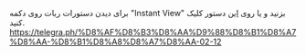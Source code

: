 برای دیدن دستورات ربات روی دکمه "Instant View" بزنید و یا روی [این](http://t.me/fossobserverbot?start=help) دستور کلیک کنید.
https://telegra.ph/%D8%AF%D8%B3%D8%AA%D9%88%D8%B1%D8%A7%D8%AA-%D8%B1%D8%A8%D8%A7%D8%AA-02-12
